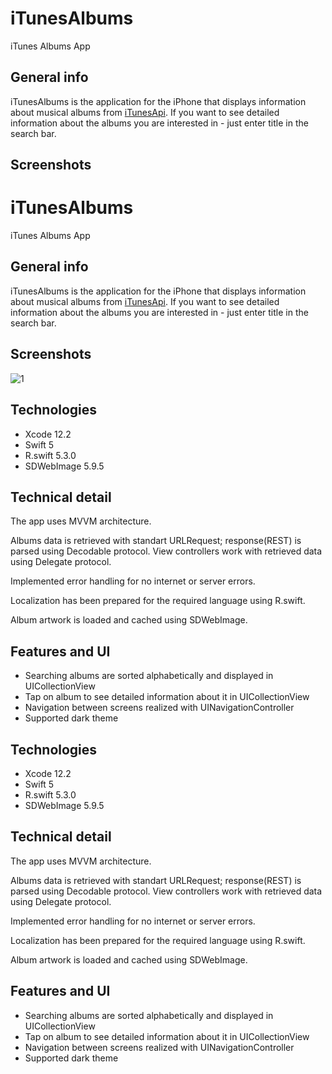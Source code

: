 # iTunesAlbums
iTunes Albums App
## General info
iTunesAlbums is the application for the iPhone that displays information about musical albums from [iTunesApi](https://affiliate.itunes.apple.com/resources/documentation/itunes-store-%20web-service-search-api/). If you want to see detailed information about the albums you are interested in - just enter title in the search bar.

## Screenshots  
# iTunesAlbums
iTunes Albums App
## General info
iTunesAlbums is the application for the iPhone that displays information about musical albums from [iTunesApi](https://affiliate.itunes.apple.com/resources/documentation/itunes-store-%20web-service-search-api/). If you want to see detailed information about the albums you are interested in - just enter title in the search bar.

## Screenshots  
![1](https://user-images.githubusercontent.com/50327663/101289907-6597a000-3810-11eb-8586-b2aeacd8dc31.png)

## Technologies 
* Xcode 12.2
* Swift 5
* R.swift 5.3.0
* SDWebImage 5.9.5
## Technical detail
The app uses MVVM architecture.  

Albums data is retrieved with standart URLRequest; response(REST) is parsed using Decodable protocol. View controllers work with retrieved data using Delegate protocol.

Implemented error handling for no internet or server errors.  

Localization has been prepared for the required language using R.swift.

Album artwork is loaded and cached using SDWebImage.

## Features and UI
* Searching albums are sorted alphabetically and displayed in UICollectionView
* Tap on album to see detailed information about it in UICollectionView
* Navigation between screens realized with UINavigationController
* Supported dark theme



## Technologies 
* Xcode 12.2
* Swift 5
* R.swift 5.3.0
* SDWebImage 5.9.5
## Technical detail
The app uses MVVM architecture.  

Albums data is retrieved with standart URLRequest; response(REST) is parsed using Decodable protocol. View controllers work with retrieved data using Delegate protocol.

Implemented error handling for no internet or server errors.  

Localization has been prepared for the required language using R.swift.

Album artwork is loaded and cached using SDWebImage.

## Features and UI
* Searching albums are sorted alphabetically and displayed in UICollectionView
* Tap on album to see detailed information about it in UICollectionView
* Navigation between screens realized with UINavigationController
* Supported dark theme
